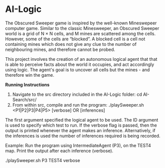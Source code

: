 # AI-Logic
The Obscured Sweeper game is inspired by the well-known Mineswepeer computer game. Similar to the classic Minesweeper, an Obscured Sweeper world is a grid of N × N cells, and M mines are scattered among the cells. However, some of the cells are “blocked”. A blocked cell is a cell not containing mines which does not give any clue to the number of neighbouring mines, and therefore cannot be probed.

This project involves the creation of an autonomous logical agent that that is able to perceive facts about the world it occupies, and act accordingly using logic. The agent's goal is to uncover all cells but the mines - and therefore win the game.


**Running Instructions**
1. Navigate to the src directory included in the AI-Logic folder:
      cd AI-Search/src/
2. From within src, compile and run the program:
./playSweeper.sh <P1|P2|P3|P4|P5> <ID> [verbose] OR [inferences]
  
The first argument specified the logical agent to be used. The ID argument is used to specify which test to run. If the verbose flag is passed, then the output is printed whenever the agent makes an inference. Alternatively, if the inferences is used the number of inferences required is being recorded.

 Example:
Run the program using IntermediateAgent (P3), on the TEST4 map. Print the output after each inference (verbose).
  
./playSweeper.sh P3 TEST4 verbose
